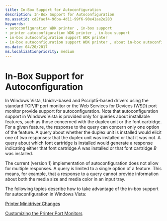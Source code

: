 ```yaml
---
title: In-Box Support for Autoconfiguration
description: In-Box Support for Autoconfiguration
ms.assetid: cd2faef4-96ba-4d11-99f6-90e41ae2e283
keywords:
- autoconfiguration WDK printer , in-box support
- printer autoconfiguration WDK printer , in-box support
- in-box autoconfiguration support WDK printer
- in-box autoconfiguration support WDK printer , about in-box autoconfiguration support
ms.date: 04/20/2017
ms.localizationpriority: medium
---
```


# In-Box Support for Autoconfiguration


In Windows Vista, Unidrv-based and Pscript5-based drivers using the standard TCP/IP port monitor or the Web Services for Devices (WSD) port monitor provide support for autoconfiguration. Note that autoconfiguration support in Windows Vista is provided only for queries about installable features, such as those concerned with the duplex unit or the font cartridge. For a given feature, the response to the query can concern only one option of the feature. A query about whether the duplex unit is installed would elicit one of two responses: that the duplex unit was installed or that it was not. A query about which font cartridge is installed would generate a response indicating either that font cartridge *A* was installed or that font cartridge *B* was installed.

The current (version 1) implementation of autoconfiguration does not allow for multiple responses. A query is limited to a single option of a feature. This means, for example, that a response to a query cannot provide information about both the media size and media color in an input tray.

The following topics describe how to take advantage of the in-box support for autoconfiguration in Windows Vista:

[Printer Minidriver Changes](printer-minidriver-changes.md)

[Customizing the Printer Port Monitors](customizing-the-printer-port-monitors.md)

 

 




